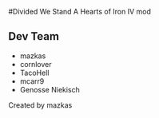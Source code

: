 #Divided We Stand
A Hearts of Iron IV mod
## Dev Team
- mazkas
- cornlover
- TacoHell
- mcarr9
- Genosse Niekisch

Created by mazkas
